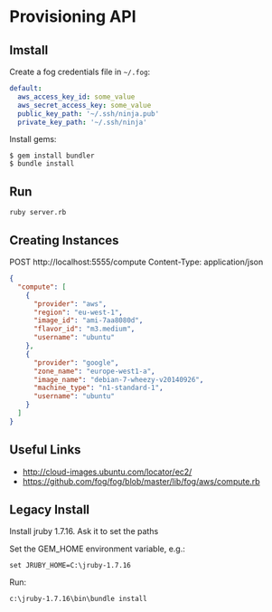 # Provisioning API

## Imstall

Create a fog credentials file in `~/.fog`:

``` yaml
default:
  aws_access_key_id: some_value
  aws_secret_access_key: some_value
  public_key_path: '~/.ssh/ninja.pub'
  private_key_path: '~/.ssh/ninja'  
```

Install gems:

```
$ gem install bundler
$ bundle install
```

## Run

```
ruby server.rb
```

## Creating Instances

POST http://localhost:5555/compute
Content-Type: application/json

``` json
{
  "compute": [
    {
      "provider": "aws",
      "region": "eu-west-1",
      "image_id": "ami-7aa8080d",
      "flavor_id": "m3.medium",
      "username": "ubuntu"
    },
    {
      "provider": "google",
      "zone_name": "europe-west1-a",
      "image_name": "debian-7-wheezy-v20140926",
      "machine_type": "n1-standard-1",
      "username": "ubuntu"
    }
  ]
}
```

## Useful Links

- http://cloud-images.ubuntu.com/locator/ec2/
- https://github.com/fog/fog/blob/master/lib/fog/aws/compute.rb

## Legacy Install

Install jruby 1.7.16.  Ask it to set the paths

Set the GEM_HOME environment variable, e.g.:

```
set JRUBY_HOME=C:\jruby-1.7.16
```

Run:
```
c:\jruby-1.7.16\bin\bundle install
```


